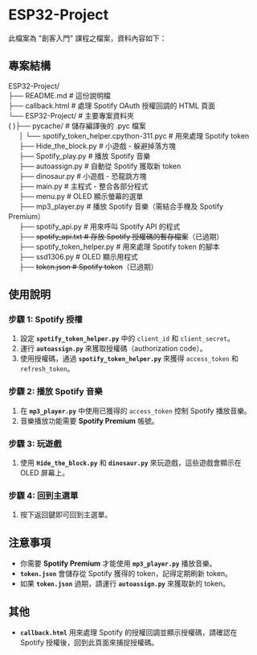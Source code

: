 # ESP32-Project

此檔案為 "創客入門" 課程之檔案，資料內容如下：

## 專案結構

ESP32-Project/  
├── README.md # 這份說明檔  
├── callback.html # 處理 Spotify OAuth 授權回調的 HTML 頁面  
└── ESP32-Project/ # 主要專案資料夾  
(   )├── pycache/ # 儲存編譯後的 .pyc 檔案  
`   `│ └── spotify_token_helper.cpython-311.pyc # 用來處理 Spotify token  
`   `├── Hide_the_block.py # 小遊戲 - 躲避掉落方塊  
`   `├── Spotify_play.py # 播放 Spotify 音樂  
`   `├── autoassign.py # 自動從 Spotify 獲取新 token  
`   `├── dinosaur.py # 小遊戲 - 恐龍跳方塊  
`   `├── main.py # 主程式 - 整合各部分程式  
`   `├── menu.py # OLED 顯示螢幕的選單  
`   `├── mp3_player.py # 播放 Spotify 音樂（需結合手機及 Spotify Premium）  
`   `├── spotify_api.py # 用來呼叫 Spotify API 的程式  
`   `├── ~~spotify_api.txt # 存放 Spotify 授權碼的暫存檔案~~（已過期）  
`   `├── spotify_token_helper.py # 用來處理 Spotify token 的腳本  
`   `├── ssd1306.py # OLED 顯示用程式  
`   `├── ~~token.json # Spotify token~~（已過期）  


## 使用說明

### 步驟 1: Spotify 授權

1. 設定 **`spotify_token_helper.py`** 中的 `client_id` 和 `client_secret`。
2. 運行 **`autoassign.py`** 來獲取授權碼（authorization code）。
3. 使用授權碼，通過 **`spotify_token_helper.py`** 來獲得 `access_token` 和 `refresh_token`。

### 步驟 2: 播放 Spotify 音樂

1. 在 **`mp3_player.py`** 中使用已獲得的 `access_token` 控制 Spotify 播放音樂。
2. 音樂播放功能需要 **Spotify Premium** 帳號。

### 步驟 3: 玩遊戲

1. 使用 **`Hide_the_block.py`** 和 **`dinosaur.py`** 來玩遊戲，這些遊戲會顯示在 OLED 屏幕上。

### 步驟 4: 回到主選單

1. 按下返回鍵即可回到主選單。

## 注意事項

- 你需要 **Spotify Premium** 才能使用 **`mp3_player.py`** 播放音樂。
- **`token.json`** 會儲存從 Spotify 獲得的 token，記得定期刷新 token。
- 如果 **`token.json`** 過期，請運行 **`autoassign.py`** 來獲取新的 token。

## 其他

- **`callback.html`** 用來處理 Spotify 的授權回調並顯示授權碼，請確認在 Spotify 授權後，回到此頁面來捕捉授權碼。

